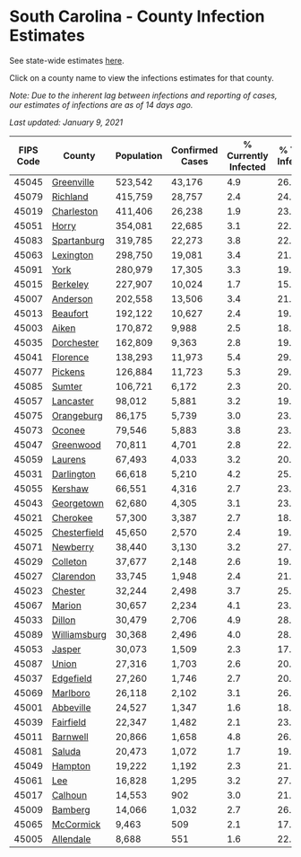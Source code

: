# South Carolina - County Infection Estimates

See state-wide estimates [here](/infections/us-sc).

Click on a county name to view the infections estimates for that county.

*Note: Due to the inherent lag between infections and reporting of cases, our estimates of infections are as of 14 days ago.*

*Last updated: January 9, 2021*

|   FIPS Code |                       County |   Population |   Confirmed Cases |   % Currently Infected |   % Total Infected |
|-------------|------------------------------|--------------|-------------------|------------------------|--------------------|
|       45045 |     [Greenville](greenville) |      523,542 |            43,176 |                    4.9 |               26.9 |
|       45079 |         [Richland](richland) |      415,759 |            28,757 |                    2.4 |               24.1 |
|       45019 |     [Charleston](charleston) |      411,406 |            26,238 |                    1.9 |               23.5 |
|       45051 |               [Horry](horry) |      354,081 |            22,685 |                    3.1 |               22.3 |
|       45083 |   [Spartanburg](spartanburg) |      319,785 |            22,273 |                    3.8 |               22.3 |
|       45063 |       [Lexington](lexington) |      298,750 |            19,081 |                    3.4 |               21.0 |
|       45091 |                 [York](york) |      280,979 |            17,305 |                    3.3 |               19.8 |
|       45015 |         [Berkeley](berkeley) |      227,907 |            10,024 |                    1.7 |               15.7 |
|       45007 |         [Anderson](anderson) |      202,558 |            13,506 |                    3.4 |               21.3 |
|       45013 |         [Beaufort](beaufort) |      192,122 |            10,627 |                    2.4 |               19.6 |
|       45003 |               [Aiken](aiken) |      170,872 |             9,988 |                    2.5 |               18.8 |
|       45035 |     [Dorchester](dorchester) |      162,809 |             9,363 |                    2.8 |               19.4 |
|       45041 |         [Florence](florence) |      138,293 |            11,973 |                    5.4 |               29.0 |
|       45077 |           [Pickens](pickens) |      126,884 |            11,723 |                    5.3 |               29.0 |
|       45085 |             [Sumter](sumter) |      106,721 |             6,172 |                    2.3 |               20.6 |
|       45057 |       [Lancaster](lancaster) |       98,012 |             5,881 |                    3.2 |               19.6 |
|       45075 |     [Orangeburg](orangeburg) |       86,175 |             5,739 |                    3.0 |               23.5 |
|       45073 |             [Oconee](oconee) |       79,546 |             5,883 |                    3.8 |               23.0 |
|       45047 |       [Greenwood](greenwood) |       70,811 |             4,701 |                    2.8 |               22.5 |
|       45059 |           [Laurens](laurens) |       67,493 |             4,033 |                    3.2 |               20.3 |
|       45031 |     [Darlington](darlington) |       66,618 |             5,210 |                    4.2 |               25.7 |
|       45055 |           [Kershaw](kershaw) |       66,551 |             4,316 |                    2.7 |               23.2 |
|       45043 |     [Georgetown](georgetown) |       62,680 |             4,305 |                    3.1 |               23.5 |
|       45021 |         [Cherokee](cherokee) |       57,300 |             3,387 |                    2.7 |               18.9 |
|       45025 | [Chesterfield](chesterfield) |       45,650 |             2,570 |                    2.4 |               19.1 |
|       45071 |         [Newberry](newberry) |       38,440 |             3,130 |                    3.2 |               27.0 |
|       45029 |         [Colleton](colleton) |       37,677 |             2,148 |                    2.6 |               19.8 |
|       45027 |       [Clarendon](clarendon) |       33,745 |             1,948 |                    2.4 |               21.9 |
|       45023 |           [Chester](chester) |       32,244 |             2,498 |                    3.7 |               25.9 |
|       45067 |             [Marion](marion) |       30,657 |             2,234 |                    4.1 |               23.9 |
|       45033 |             [Dillon](dillon) |       30,479 |             2,706 |                    4.9 |               28.9 |
|       45089 | [Williamsburg](williamsburg) |       30,368 |             2,496 |                    4.0 |               28.5 |
|       45053 |             [Jasper](jasper) |       30,073 |             1,509 |                    2.3 |               17.6 |
|       45087 |               [Union](union) |       27,316 |             1,703 |                    2.6 |               20.3 |
|       45037 |       [Edgefield](edgefield) |       27,260 |             1,746 |                    2.7 |               20.9 |
|       45069 |         [Marlboro](marlboro) |       26,118 |             2,102 |                    3.1 |               26.6 |
|       45001 |       [Abbeville](abbeville) |       24,527 |             1,347 |                    1.6 |               18.5 |
|       45039 |       [Fairfield](fairfield) |       22,347 |             1,482 |                    2.1 |               23.0 |
|       45011 |         [Barnwell](barnwell) |       20,866 |             1,658 |                    4.8 |               26.1 |
|       45081 |             [Saluda](saluda) |       20,473 |             1,072 |                    1.7 |               19.0 |
|       45049 |           [Hampton](hampton) |       19,222 |             1,192 |                    2.3 |               21.5 |
|       45061 |                   [Lee](lee) |       16,828 |             1,295 |                    3.2 |               27.6 |
|       45017 |           [Calhoun](calhoun) |       14,553 |               902 |                    3.0 |               21.7 |
|       45009 |           [Bamberg](bamberg) |       14,066 |             1,032 |                    2.7 |               26.7 |
|       45065 |       [McCormick](mccormick) |        9,463 |               509 |                    2.1 |               17.8 |
|       45005 |       [Allendale](allendale) |        8,688 |               551 |                    1.6 |               22.7 |